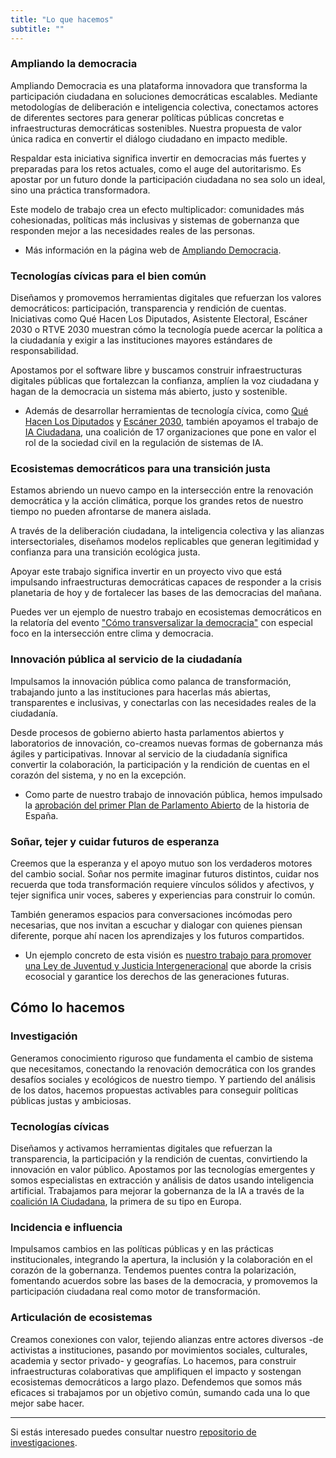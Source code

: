 ```yaml
---
title: "Lo que hacemos"
subtitle: ""
---
```


<md-content>

### Ampliando la democracia

Ampliando Democracia es una plataforma innovadora que transforma la participación ciudadana en soluciones democráticas escalables. Mediante metodologías de deliberación e inteligencia colectiva, conectamos actores de diferentes sectores para generar políticas públicas concretas e infraestructuras democráticas sostenibles. Nuestra propuesta de valor única radica en convertir el diálogo ciudadano en impacto medible.

Respaldar esta iniciativa significa invertir en democracias más fuertes y preparadas para los retos actuales, como el auge del autoritarismo. Es apostar por un futuro donde la participación ciudadana no sea solo un ideal, sino una práctica transformadora.

Este modelo de trabajo crea un efecto multiplicador: comunidades más cohesionadas, políticas más inclusivas y sistemas de gobernanza que responden mejor a las necesidades reales de las personas.

* Más información en la página web de [Ampliando Democracia](https://ampliandodemocracia.org/).

### Tecnologías cívicas para el bien común

Diseñamos y promovemos herramientas digitales que refuerzan los valores democráticos: participación, transparencia y rendición de cuentas. Iniciativas como Qué Hacen Los Diputados, Asistente Electoral, Escáner 2030 o RTVE 2030 muestran cómo la tecnología puede acercar la política a la ciudadanía y exigir a las instituciones mayores estándares de responsabilidad.

Apostamos por el software libre y buscamos construir infraestructuras digitales públicas que fortalezcan la confianza, amplíen la voz ciudadana y hagan de la democracia un sistema más abierto, justo y sostenible.

* Además de desarrollar herramientas de tecnología cívica, como [Qué Hacen Los Diputados](https://quehacenlosdiputados.es/) y [Escáner 2030](https://escaner2030.es/), también apoyamos el trabajo de [IA Ciudadana](https://iaciudadana.org/), una coalición de 17 organizaciones que pone en valor el rol de la sociedad civil en la regulación de sistemas de IA.

### Ecosistemas democráticos para una transición justa

Estamos abriendo un nuevo campo en la intersección entre la renovación democrática y la acción climática, porque los grandes retos de nuestro tiempo no pueden afrontarse de manera aislada.

A través de la deliberación ciudadana, la inteligencia colectiva y las alianzas intersectoriales, diseñamos modelos replicables que generan legitimidad y confianza para una transición ecológica justa.

Apoyar este trabajo significa invertir en un proyecto vivo que está impulsando infraestructuras democráticas capaces de responder a la crisis planetaria de hoy y de fortalecer las bases de las democracias del mañana.

Puedes ver un ejemplo de nuestro trabajo en ecosistemas democráticos en la relatoría del evento ["Cómo transversalizar la democracia"](https://politicalwatch.es/documentos/Reporte-Como-Transversalizar-Democracia.pdf) con especial foco en la intersección entre clima y democracia.

### Innovación pública al servicio de la ciudadanía

Impulsamos la innovación pública como palanca de transformación, trabajando junto a las instituciones para hacerlas más abiertas, transparentes e inclusivas, y conectarlas con las necesidades reales de la ciudadanía.

Desde procesos de gobierno abierto hasta parlamentos abiertos y laboratorios de innovación, co-creamos nuevas formas de gobernanza más ágiles y participativas. Innovar al servicio de la ciudadanía significa convertir la colaboración, la participación y la rendición de cuentas en el corazón del sistema, y no en la excepción.

* Como parte de nuestro trabajo de innovación pública, hemos impulsado la [aprobación del primer Plan de Parlamento Abierto](https://politicalwatch.es/blog/habemus-parlamento-abierto) de la historia de España.

### Soñar, tejer y cuidar futuros de esperanza

Creemos que la esperanza y el apoyo mutuo son los verdaderos motores del cambio social. Soñar nos permite imaginar futuros distintos, cuidar nos recuerda que toda transformación requiere vínculos sólidos y afectivos, y tejer significa unir voces, saberes y experiencias para construir lo común.

También generamos espacios para conversaciones incómodas pero necesarias, que nos invitan a escuchar y dialogar con quienes piensan diferente, porque ahí nacen los aprendizajes y los futuros compartidos.

* Un ejemplo concreto de esta visión es [nuestro trabajo para promover una Ley de Juventud y Justicia Intergeneracional](https://politicalwatch.es/blog/greenpeace-political-watch-revo-prosperidad-sostenible-y-weall-iberia-se-reunen-con-la-ministra-de-juventud-e-infancia-para-impulsar-la-justicia-intergeneracional) que aborde la crisis ecosocial y garantice los derechos de las generaciones futuras.


## Cómo lo hacemos

### Investigación

Generamos conocimiento riguroso que fundamenta el cambio de sistema que necesitamos, conectando la renovación democrática con los grandes desafíos sociales y ecológicos de nuestro tiempo. Y partiendo del análisis de los datos, hacemos propuestas activables para conseguir políticas públicas justas y ambiciosas.

### Tecnologías cívicas

Diseñamos y activamos herramientas digitales que refuerzan la transparencia, la participación y la rendición de cuentas, convirtiendo la innovación en valor público. Apostamos por las tecnologías emergentes y somos especialistas en extracción y análisis de datos usando inteligencia artificial. Trabajamos para mejorar la gobernanza de la IA a través de la [coalición IA Ciudadana](https://iaciudadana.org/), la primera de su tipo en Europa.

### Incidencia e influencia

Impulsamos cambios en las políticas públicas y en las prácticas institucionales, integrando la apertura, la inclusión y la colaboración en el corazón de la gobernanza. Tendemos puentes contra la polarización, fomentando acuerdos sobre las bases de la democracia, y promovemos la participación ciudadana real como motor de transformación.

### Articulación de ecosistemas

Creamos conexiones con valor, tejiendo alianzas entre actores diversos -de activistas a instituciones, pasando por movimientos sociales, culturales, academia y sector privado- y geografías. Lo hacemos, para construir infraestructuras colaborativas que amplifiquen el impacto y sostengan ecosistemas democráticos a largo plazo. Defendemos que somos más eficaces si trabajamos por un objetivo común, sumando cada una lo que mejor sabe hacer.

---

Si estás interesado puedes consultar nuestro <a href="/investigaciones">repositorio de investigaciones</a>.

</md-content>
